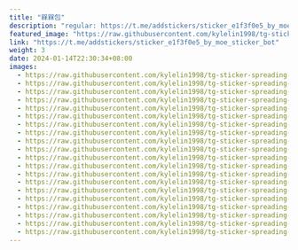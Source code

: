 ```yaml
---
title: "槑槑包"
description: "regular: https://t.me/addstickers/sticker_e1f3f0e5_by_moe_sticker_bot"
featured_image: "https://raw.githubusercontent.com/kylelin1998/tg-sticker-spreading-worldwide-images/main/img/d53c10c1-5359-4558-ba49-8b3e819dd9b1.jpg"
link: "https://t.me/addstickers/sticker_e1f3f0e5_by_moe_sticker_bot"
weight: 3
date: 2024-01-14T22:30:34+08:00
images:
  - https://raw.githubusercontent.com/kylelin1998/tg-sticker-spreading-worldwide-images/main/img/d53c10c1-5359-4558-ba49-8b3e819dd9b1.jpg
  - https://raw.githubusercontent.com/kylelin1998/tg-sticker-spreading-worldwide-images/main/img/3cf0893b-727a-49e7-959d-035a75377575.jpg
  - https://raw.githubusercontent.com/kylelin1998/tg-sticker-spreading-worldwide-images/main/img/f65079f0-e0de-4bea-9a57-473da56c91ee.jpg
  - https://raw.githubusercontent.com/kylelin1998/tg-sticker-spreading-worldwide-images/main/img/b825d012-5deb-4a53-bf2d-bdd4a9320104.jpg
  - https://raw.githubusercontent.com/kylelin1998/tg-sticker-spreading-worldwide-images/main/img/f65f6362-a1d4-44e9-964d-559fb5f055a0.jpg
  - https://raw.githubusercontent.com/kylelin1998/tg-sticker-spreading-worldwide-images/main/img/2177ad83-b3ec-4933-b8b9-405c9e5767b1.jpg
  - https://raw.githubusercontent.com/kylelin1998/tg-sticker-spreading-worldwide-images/main/img/108a89fb-0a3d-4299-b93d-d57fb15a0383.jpg
  - https://raw.githubusercontent.com/kylelin1998/tg-sticker-spreading-worldwide-images/main/img/c2483c51-6c31-4379-b0f0-bf0c4d108e9d.jpg
  - https://raw.githubusercontent.com/kylelin1998/tg-sticker-spreading-worldwide-images/main/img/cb7ad619-218c-47b9-9b2f-87483b58cddc.jpg
  - https://raw.githubusercontent.com/kylelin1998/tg-sticker-spreading-worldwide-images/main/img/a6617a42-460b-442c-a07a-9c061d2b657d.jpg
  - https://raw.githubusercontent.com/kylelin1998/tg-sticker-spreading-worldwide-images/main/img/4358f621-5940-4322-8b67-2f81509668e1.jpg
  - https://raw.githubusercontent.com/kylelin1998/tg-sticker-spreading-worldwide-images/main/img/0c53313e-8c68-4e74-8618-f665e77afa6e.jpg
  - https://raw.githubusercontent.com/kylelin1998/tg-sticker-spreading-worldwide-images/main/img/cd8d5945-9e7b-441b-b925-1c86152a208f.jpg
  - https://raw.githubusercontent.com/kylelin1998/tg-sticker-spreading-worldwide-images/main/img/a1168d08-678b-4f09-a35d-cd055ebe9601.jpg
  - https://raw.githubusercontent.com/kylelin1998/tg-sticker-spreading-worldwide-images/main/img/4cc3ff58-a5d3-41be-9699-a3f56c0b1328.jpg
  - https://raw.githubusercontent.com/kylelin1998/tg-sticker-spreading-worldwide-images/main/img/e5a00a3b-a360-4771-814d-125fdc21fcc7.jpg
  - https://raw.githubusercontent.com/kylelin1998/tg-sticker-spreading-worldwide-images/main/img/fc4dee62-1605-4cc3-8748-f614c487f354.jpg
  - https://raw.githubusercontent.com/kylelin1998/tg-sticker-spreading-worldwide-images/main/img/f477346a-8c0c-435e-b0cd-103aa3cc619c.jpg
  - https://raw.githubusercontent.com/kylelin1998/tg-sticker-spreading-worldwide-images/main/img/d43b07a9-50da-4a59-ab15-7651c0bbcf51.jpg
  - https://raw.githubusercontent.com/kylelin1998/tg-sticker-spreading-worldwide-images/main/img/5b4dcb93-595b-4c8e-9e7f-c21337c3e672.jpg
---
```

